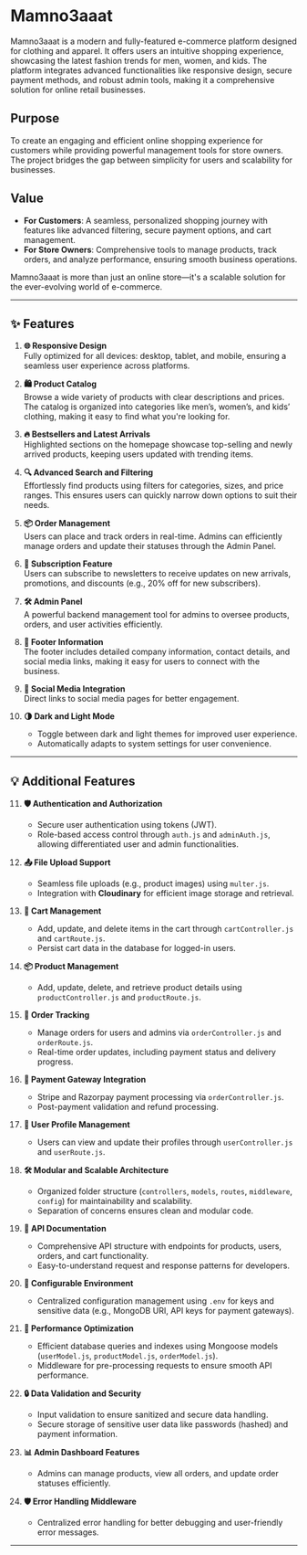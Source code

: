 # **Mamno3aaat**

Mamno3aaat is a modern and fully-featured e-commerce platform designed for clothing and apparel. It offers users an intuitive shopping experience, showcasing the latest fashion trends for men, women, and kids. The platform integrates advanced functionalities like responsive design, secure payment methods, and robust admin tools, making it a comprehensive solution for online retail businesses.

## **Purpose**
To create an engaging and efficient online shopping experience for customers while providing powerful management tools for store owners. The project bridges the gap between simplicity for users and scalability for businesses.

## **Value**
- **For Customers**: A seamless, personalized shopping journey with features like advanced filtering, secure payment options, and cart management.
- **For Store Owners**: Comprehensive tools to manage products, track orders, and analyze performance, ensuring smooth business operations.

Mamno3aaat is more than just an online store—it's a scalable solution for the ever-evolving world of e-commerce.

---

## **✨ Features**

1. **🌐 Responsive Design**  
   Fully optimized for all devices: desktop, tablet, and mobile, ensuring a seamless user experience across platforms.

2. **🛍️ Product Catalog**  
   Browse a wide variety of products with clear descriptions and prices. The catalog is organized into categories like men’s, women’s, and kids’ clothing, making it easy to find what you're looking for.

3. **🔥 Bestsellers and Latest Arrivals**  
   Highlighted sections on the homepage showcase top-selling and newly arrived products, keeping users updated with trending items.

4. **🔍 Advanced Search and Filtering**  
   Effortlessly find products using filters for categories, sizes, and price ranges. This ensures users can quickly narrow down options to suit their needs.

5. **📦 Order Management**  
   Users can place and track orders in real-time. Admins can efficiently manage orders and update their statuses through the Admin Panel.

6. **📧 Subscription Feature**  
   Users can subscribe to newsletters to receive updates on new arrivals, promotions, and discounts (e.g., 20% off for new subscribers).

7. **🛠️ Admin Panel**  
   A powerful backend management tool for admins to oversee products, orders, and user activities efficiently.

8. **📇 Footer Information**  
   The footer includes detailed company information, contact details, and social media links, making it easy for users to connect with the business.

9. **🔗 Social Media Integration**  
   Direct links to social media pages for better engagement.

10. **🌗 Dark and Light Mode**  
    - Toggle between dark and light themes for improved user experience.  
    - Automatically adapts to system settings for user convenience.

---

## **💡 Additional Features**

11. **🛡️ Authentication and Authorization**  
    - Secure user authentication using tokens (JWT).  
    - Role-based access control through `auth.js` and `adminAuth.js`, allowing differentiated user and admin functionalities.

12. **📤 File Upload Support**  
    - Seamless file uploads (e.g., product images) using `multer.js`.  
    - Integration with **Cloudinary** for efficient image storage and retrieval.

13. **🛒 Cart Management**  
    - Add, update, and delete items in the cart through `cartController.js` and `cartRoute.js`.  
    - Persist cart data in the database for logged-in users.

14. **📦 Product Management**  
    - Add, update, delete, and retrieve product details using `productController.js` and `productRoute.js`.

15. **📜 Order Tracking**  
    - Manage orders for users and admins via `orderController.js` and `orderRoute.js`.  
    - Real-time order updates, including payment status and delivery progress.

16. **🔄 Payment Gateway Integration**  
    - Stripe and Razorpay payment processing via `orderController.js`.  
    - Post-payment validation and refund processing.

17. **👤 User Profile Management**  
    - Users can view and update their profiles through `userController.js` and `userRoute.js`.

18. **🛠️ Modular and Scalable Architecture**  
    - Organized folder structure (`controllers`, `models`, `routes`, `middleware`, `config`) for maintainability and scalability.  
    - Separation of concerns ensures clean and modular code.

19. **📑 API Documentation**  
    - Comprehensive API structure with endpoints for products, users, orders, and cart functionality.  
    - Easy-to-understand request and response patterns for developers.

20. **📂 Configurable Environment**  
    - Centralized configuration management using `.env` for keys and sensitive data (e.g., MongoDB URI, API keys for payment gateways).

21. **🚀 Performance Optimization**  
    - Efficient database queries and indexes using Mongoose models (`userModel.js`, `productModel.js`, `orderModel.js`).  
    - Middleware for pre-processing requests to ensure smooth API performance.

22. **🔒 Data Validation and Security**  
    - Input validation to ensure sanitized and secure data handling.  
    - Secure storage of sensitive user data like passwords (hashed) and payment information.

23. **📊 Admin Dashboard Features**  
    - Admins can manage products, view all orders, and update order statuses efficiently.

24. **🛡️ Error Handling Middleware**  
    - Centralized error handling for better debugging and user-friendly error messages.
---



